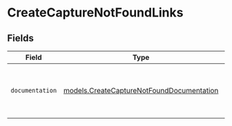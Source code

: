 # CreateCaptureNotFoundLinks


## Fields

| Field                                                                                        | Type                                                                                         | Required                                                                                     | Description                                                                                  |
| -------------------------------------------------------------------------------------------- | -------------------------------------------------------------------------------------------- | -------------------------------------------------------------------------------------------- | -------------------------------------------------------------------------------------------- |
| `documentation`                                                                              | [models.CreateCaptureNotFoundDocumentation](../models/createcapturenotfounddocumentation.md) | :heavy_check_mark:                                                                           | The URL to the generic Mollie API error handling guide.                                      |